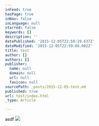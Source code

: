 ```yaml
---
inFeed: true
hasPage: true
inNav: false
inLanguage: null
starred: false
keywords: []
description: ''
datePublished: '2015-12-05T22:59:29.637Z'
dateModified: '2015-12-05T22:59:08.002Z'
title: test
author: []
authors: []
publisher:
  name: null
  domain: null
  url: null
  favicon: null
sourcePath: _posts/2015-12-05-test.md
published: true
url: test/index.html
_type: Article

---
```

asdf
![](https://the-grid-user-content.s3-us-west-2.amazonaws.com/6216f391-4fa7-449e-ad13-cd02f624f589.jpg)